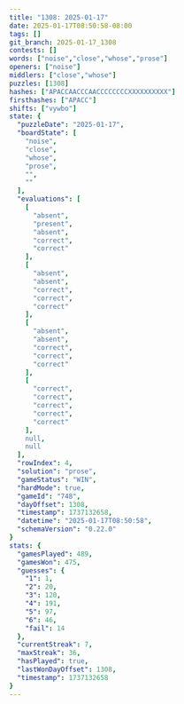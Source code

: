 ```yaml
---
title: "1308: 2025-01-17"
date: 2025-01-17T08:50:58-08:00
tags: []
git_branch: 2025-01-17_1308
contests: []
words: ["noise","close","whose","prose"]
openers: ["noise"]
middlers: ["close","whose"]
puzzles: [1308]
hashes: ["APACCAACCCAACCCCCCCCXXXXXXXXXX"]
firsthashes: ["APACC"]
shifts: ["vywbo"]
state: {
  "puzzleDate": "2025-01-17",
  "boardState": [
    "noise",
    "close",
    "whose",
    "prose",
    "",
    ""
  ],
  "evaluations": [
    [
      "absent",
      "present",
      "absent",
      "correct",
      "correct"
    ],
    [
      "absent",
      "absent",
      "correct",
      "correct",
      "correct"
    ],
    [
      "absent",
      "absent",
      "correct",
      "correct",
      "correct"
    ],
    [
      "correct",
      "correct",
      "correct",
      "correct",
      "correct"
    ],
    null,
    null
  ],
  "rowIndex": 4,
  "solution": "prose",
  "gameStatus": "WIN",
  "hardMode": true,
  "gameId": "748",
  "dayOffset": 1308,
  "timestamp": 1737132658,
  "datetime": "2025-01-17T08:50:58",
  "schemaVersion": "0.22.0"
}
stats: {
  "gamesPlayed": 489,
  "gamesWon": 475,
  "guesses": {
    "1": 1,
    "2": 20,
    "3": 120,
    "4": 191,
    "5": 97,
    "6": 46,
    "fail": 14
  },
  "currentStreak": 7,
  "maxStreak": 36,
  "hasPlayed": true,
  "lastWonDayOffset": 1308,
  "timestamp": 1737132658
}
---
```

<!-- more -->
